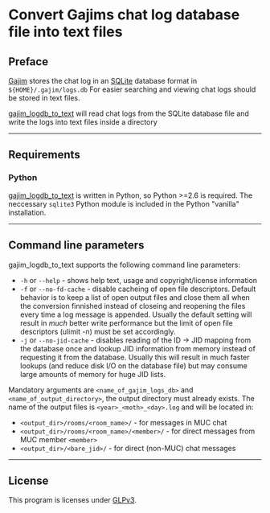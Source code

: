 Convert Gajims chat log database file into text files
==================================================================

## Preface
[Gajim](https://gajim.org/) stores the chat log in an [SQLite](https://sqlite.org) database format in `${HOME}/.gajim/logs.db`
For easier searching and viewing chat logs should be stored in text files.

[gajim\_logdb\_to\_text](https://git.ypbind.de/cgit/gajim_logdb_to_text/) will read chat logs from the SQLite database file and write the logs
into text files inside a directory

---

## Requirements
### Python
[gajim\_logdb\_to\_text](https://git.ypbind.de/cgit/gajim_logdb_to_text/) is written in Python, so Python >=2.6 is required.
The neccessary `sqlite3` Python module is included in the Python "vanilla" installation.

---

## Command line parameters
gajim\_logdb\_to\_text supports the following command line parameters:

  * `-h` or `--help` - shows help text, usage and copyright/license information
  * `-f` or `--no-fd-cache` - disable cacheing of open file descriptors. Default behavior is to keep a list of open output files and close them all when the conversion finnished instead of closeing and reopening the files every time a log message is appended. Usually the default setting will result in _much_ better write performance but the limit of open file descriptors (ulimit -n) must be set accordingly.
  * `-j` or `--no-jid-cache` - disables reading of the ID -> JID mapping from the database once and lookup JID information from memory instead of requesting it from the database. Usually this will result in much faster lookups (and reduce disk I/O on the database file) but may consume large amounts of memory for huge JID lists.

Mandatory arguments are `<name_of_gajim_logs_db>` and `<name_of_output_directory>`, the output directory must already exists.
The name of the output files is `<year>_<moth>_<day>.log` and will be located in:

  * `<output_dir>/rooms/<room_name>/` - for messages in MUC chat
  * `<output_dir>/rooms/<room_name>/<member>/` - for direct messages from MUC member `<member>`
  * `<output_dir>/<bare_jid>/` - for direct (non-MUC) chat messages

---

## License
This program is licenses under [GLPv3](http://www.gnu.org/copyleft/gpl.html).


